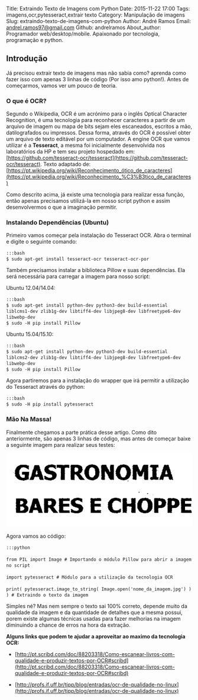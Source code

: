 Title: Extraindo Texto de Imagens com Python
Date: 2015-11-22 17:00
Tags: imagens,ocr,pytesseract,extrair texto
Category: Manipulação de imagens
Slug: extraindo-texto-de-imagens-com-python
Author: André Ramos
Email:  andrel.ramos97@gmail.com
Github: andrelramos
About_author: Programador web/desktop/mobile. Apaixonado por tecnologia, programação e python.

Introdução
-----------

Já precisou extrair texto de imagens mas não sabia como? aprenda como fazer isso com apenas 3 linhas de código (Por isso amo python!). Antes de começarmos, vamos ver um pouco de teoria.

### O que é OCR?

Segundo o Wikipedia, OCR é um acrónimo para o inglês Optical Character Recognition, é uma tecnologia para reconhecer caracteres a partir de um arquivo de imagem ou mapa de bits sejam eles escaneados, escritos a mão, datilografados ou impressos. Dessa forma, através do OCR é possível obter um arquivo de texto editável por um computador. A engine OCR que vamos utilizar é a **Tesseract**, a mesma foi inicialmente desenvolvida nos laboratórios da HP e tem seu projeto hospedado em: [https://github.com/tesseract-ocr/tesseract](https://github.com/tesseract-ocr/tesseract). Texto adaptado de: [https://pt.wikipedia.org/wiki/Reconhecimento_ótico_de_caracteres](https://pt.wikipedia.org/wiki/Reconhecimento_%C3%B3tico_de_caracteres)

Como descrito acima, já existe uma tecnologia para realizar essa função, então apenas precisamos utilizá-la em nosso script python e assim desenvolvermos o que a imaginação permitir.

### Instalando Dependências (Ubuntu)

Primeiro vamos começar pela instalação do Tesseract OCR. Abra o terminal e digite o seguinte comando:
	
	:::bash
	$ sudo apt-get install tesseract-ocr tesseract-ocr-por

Também precisamos instalar a biblioteca Pillow e suas dependências. Ela será necessária para carregar a imagem para nosso script:

Ubuntu 12.04/14.04:
    
    :::bash
	$ sudo apt-get install python-dev python3-dev build-essential liblcms1-dev zlib1g-dev libtiff4-dev libjpeg8-dev libfreetype6-dev libwebp-dev
	$ sudo -H pip install Pillow

Ubuntu 15.04/15.10:
	
	:::bash
	$ sudo apt-get install python-dev python3-dev build-essential liblcms2-dev zlib1g-dev libtiff4-dev libjpeg8-dev libfreetype6-dev libwebp-dev
	$ sudo -H pip install Pillow


Agora partiremos para a instalação do wrapper que irá permitir a utilização do Tesseract através do python:

    :::bash
	$ sudo -H pip install pytesseract


### Mão Na Massa!

Finalmente chegamos a parte prática desse artigo. Como dito anteriormente, são apenas 3 linhas de código, mas antes de começar baixe a seguinte imagem para realizar seus testes:

![imagem para teste](images/andrelramos/ocr2.png "Imagem Para Teste")

Agora vamos ao código:

	:::python
	
	from PIL import Image # Importando o módulo Pillow para abrir a imagem no script
	
	import pytesseract # Módulo para a utilização da tecnologia OCR

	print( pytesseract.image_to_string( Image.open('nome_da_imagem.jpg') ) ) # Extraindo o texto da imagem

Simples né? Mas nem sempre o texto sai 100% correto, depende muito da qualidade da imagem e da quantidade de detalhes que a mesma possui, porem existe algumas técnicas usadas para fazer melhorias na imagem diminuindo a chance de erros na hora da extração.

**Alguns links que podem te ajudar a aproveitar ao maximo da tecnologia OCR:**

* [http://pt.scribd.com/doc/88203318/Como-escanear-livros-com-qualidade-e-produzir-textos-por-OCR#scribd](http://pt.scribd.com/doc/88203318/Como-escanear-livros-com-qualidade-e-produzir-textos-por-OCR#scribd)

* [http://profs.if.uff.br/tjpp/blog/entradas/ocr-de-qualidade-no-linux](http://profs.if.uff.br/tjpp/blog/entradas/ocr-de-qualidade-no-linux)

